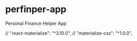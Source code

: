 # perfinper-app
Personal Finance Helper App

// "react-materialize": "^3.10.0",
// "materialize-css": "^1.0.0",